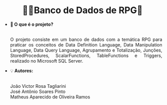 <h1 align="center">🧛‍♂️Banco de Dados de RPG👺</h1>
<ul>
  <li>🤔<b> O que é o projeto?</b></li><br>
  <p Align="justify">O projeto consiste em um banco de dados com a temática RPG para praticar os conceitos de Data Definition Language, Data Manipulation Language, Data Query Language, Agrupamento e Totalização, Junções, StoredProcedures, ScalarFunctions, TableFunctions e Triggers, realizado no Microsoft SQL Server.</p>
  <li>💡<b> Autores:</b></li><br>
  <p Align="justify">João Victor Rosa Tagliarini<br>José Antônio Soares Pinto<br>Matheus Aparecido de Oliveira Ramos</p>
</ul>
